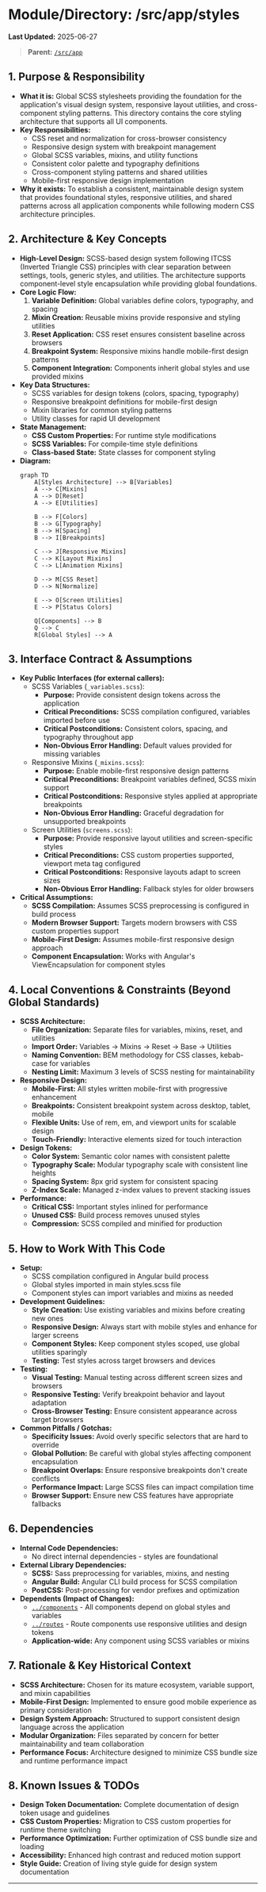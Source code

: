 # Module/Directory: /src/app/styles

**Last Updated:** 2025-06-27

> **Parent:** [`/src/app`](../README.md)

## 1. Purpose & Responsibility

* **What it is:** Global SCSS stylesheets providing the foundation for the application's visual design system, responsive layout utilities, and cross-component styling patterns. This directory contains the core styling architecture that supports all UI components.
* **Key Responsibilities:**
    * CSS reset and normalization for cross-browser consistency
    * Responsive design system with breakpoint management
    * Global SCSS variables, mixins, and utility functions
    * Consistent color palette and typography definitions
    * Cross-component styling patterns and shared utilities
    * Mobile-first responsive design implementation
* **Why it exists:** To establish a consistent, maintainable design system that provides foundational styles, responsive utilities, and shared patterns across all application components while following modern CSS architecture principles.

## 2. Architecture & Key Concepts

* **High-Level Design:** SCSS-based design system following ITCSS (Inverted Triangle CSS) principles with clear separation between settings, tools, generic styles, and utilities. The architecture supports component-level style encapsulation while providing global foundations.
* **Core Logic Flow:**
    1. **Variable Definition:** Global variables define colors, typography, and spacing
    2. **Mixin Creation:** Reusable mixins provide responsive and styling utilities
    3. **Reset Application:** CSS reset ensures consistent baseline across browsers
    4. **Breakpoint System:** Responsive mixins handle mobile-first design patterns
    5. **Component Integration:** Components inherit global styles and use provided mixins
* **Key Data Structures:**
    * SCSS variables for design tokens (colors, spacing, typography)
    * Responsive breakpoint definitions for mobile-first design
    * Mixin libraries for common styling patterns
    * Utility classes for rapid UI development
* **State Management:**
    * **CSS Custom Properties:** For runtime style modifications
    * **SCSS Variables:** For compile-time style definitions
    * **Class-based State:** State classes for component styling
* **Diagram:**
    ```mermaid
    graph TD
        A[Styles Architecture] --> B[Variables]
        A --> C[Mixins]
        A --> D[Reset]
        A --> E[Utilities]
        
        B --> F[Colors]
        B --> G[Typography]
        B --> H[Spacing]
        B --> I[Breakpoints]
        
        C --> J[Responsive Mixins]
        C --> K[Layout Mixins]
        C --> L[Animation Mixins]
        
        D --> M[CSS Reset]
        D --> N[Normalize]
        
        E --> O[Screen Utilities]
        E --> P[Status Colors]
        
        Q[Components] --> B
        Q --> C
        R[Global Styles] --> A
    ```

## 3. Interface Contract & Assumptions

* **Key Public Interfaces (for external callers):**
    * SCSS Variables (`_variables.scss`):
        * **Purpose:** Provide consistent design tokens across the application
        * **Critical Preconditions:** SCSS compilation configured, variables imported before use
        * **Critical Postconditions:** Consistent colors, spacing, and typography throughout app
        * **Non-Obvious Error Handling:** Default values provided for missing variables
    * Responsive Mixins (`_mixins.scss`):
        * **Purpose:** Enable mobile-first responsive design patterns
        * **Critical Preconditions:** Breakpoint variables defined, SCSS mixin support
        * **Critical Postconditions:** Responsive styles applied at appropriate breakpoints
        * **Non-Obvious Error Handling:** Graceful degradation for unsupported breakpoints
    * Screen Utilities (`screens.scss`):
        * **Purpose:** Provide responsive layout utilities and screen-specific styles
        * **Critical Preconditions:** CSS custom properties supported, viewport meta tag configured
        * **Critical Postconditions:** Responsive layouts adapt to screen sizes
        * **Non-Obvious Error Handling:** Fallback styles for older browsers
* **Critical Assumptions:**
    * **SCSS Compilation:** Assumes SCSS preprocessing is configured in build process
    * **Modern Browser Support:** Targets modern browsers with CSS custom properties support
    * **Mobile-First Design:** Assumes mobile-first responsive design approach
    * **Component Encapsulation:** Works with Angular's ViewEncapsulation for component styles

## 4. Local Conventions & Constraints (Beyond Global Standards)

* **SCSS Architecture:**
    * **File Organization:** Separate files for variables, mixins, reset, and utilities
    * **Import Order:** Variables → Mixins → Reset → Base → Utilities
    * **Naming Convention:** BEM methodology for CSS classes, kebab-case for variables
    * **Nesting Limit:** Maximum 3 levels of SCSS nesting for maintainability
* **Responsive Design:**
    * **Mobile-First:** All styles written mobile-first with progressive enhancement
    * **Breakpoints:** Consistent breakpoint system across desktop, tablet, mobile
    * **Flexible Units:** Use of rem, em, and viewport units for scalable design
    * **Touch-Friendly:** Interactive elements sized for touch interaction
* **Design Tokens:**
    * **Color System:** Semantic color names with consistent palette
    * **Typography Scale:** Modular typography scale with consistent line heights
    * **Spacing System:** 8px grid system for consistent spacing
    * **Z-Index Scale:** Managed z-index values to prevent stacking issues
* **Performance:**
    * **Critical CSS:** Important styles inlined for performance
    * **Unused CSS:** Build process removes unused styles
    * **Compression:** SCSS compiled and minified for production

## 5. How to Work With This Code

* **Setup:**
    * SCSS compilation configured in Angular build process
    * Global styles imported in main styles.scss file
    * Component styles can import variables and mixins as needed
* **Development Guidelines:**
    * **Style Creation:** Use existing variables and mixins before creating new ones
    * **Responsive Design:** Always start with mobile styles and enhance for larger screens
    * **Component Styles:** Keep component styles scoped, use global utilities sparingly
    * **Testing:** Test styles across target browsers and devices
* **Testing:**
    * **Visual Testing:** Manual testing across different screen sizes and browsers
    * **Responsive Testing:** Verify breakpoint behavior and layout adaptation
    * **Cross-Browser Testing:** Ensure consistent appearance across target browsers
* **Common Pitfalls / Gotchas:**
    * **Specificity Issues:** Avoid overly specific selectors that are hard to override
    * **Global Pollution:** Be careful with global styles affecting component encapsulation
    * **Breakpoint Overlaps:** Ensure responsive breakpoints don't create conflicts
    * **Performance Impact:** Large SCSS files can impact compilation time
    * **Browser Support:** Ensure new CSS features have appropriate fallbacks

## 6. Dependencies

* **Internal Code Dependencies:**
    * No direct internal dependencies - styles are foundational
* **External Library Dependencies:**
    * **SCSS:** Sass preprocessing for variables, mixins, and nesting
    * **Angular Build:** Angular CLI build process for SCSS compilation
    * **PostCSS:** Post-processing for vendor prefixes and optimization
* **Dependents (Impact of Changes):**
    * [`../components`](../components/README.md) - All components depend on global styles and variables
    * [`../routes`](../routes/README.md) - Route components use responsive utilities and design tokens
    * **Application-wide:** Any component using SCSS variables or mixins

## 7. Rationale & Key Historical Context

* **SCSS Architecture:** Chosen for its mature ecosystem, variable support, and mixin capabilities
* **Mobile-First Design:** Implemented to ensure good mobile experience as primary consideration
* **Design System Approach:** Structured to support consistent design language across the application
* **Modular Organization:** Files separated by concern for better maintainability and team collaboration
* **Performance Focus:** Architecture designed to minimize CSS bundle size and runtime performance impact

## 8. Known Issues & TODOs

* **Design Token Documentation:** Complete documentation of design token usage and guidelines
* **CSS Custom Properties:** Migration to CSS custom properties for runtime theme switching
* **Performance Optimization:** Further optimization of CSS bundle size and loading
* **Accessibility:** Enhanced high contrast and reduced motion support
* **Style Guide:** Creation of living style guide for design system documentation

---